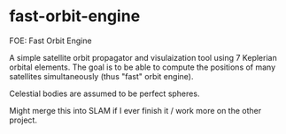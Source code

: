 # fast-orbit-engine
FOE: Fast Orbit Engine

A simple satellite orbit propagator and visulaization tool using 7 Keplerian orbital elements. The goal is to be able to compute the positions of many satellites simultaneously (thus "fast" orbit engine).

Celestial bodies are assumed to be perfect spheres.

Might merge this into SLAM if I ever finish it / work more on the other project.